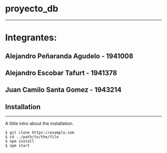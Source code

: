 # proyecto_db
***
# Integrantes: 
  ## Alejandro Peñaranda Agudelo - 1941008
  ## Alejandro Escobar Tafurt - 1941378
  ## Juan Camilo Santa Gomez - 1943214


## Installation
***
A little intro about the installation. 
```
$ git clone https://example.com
$ cd ../path/to/the/file
$ npm install
$ npm start
```
